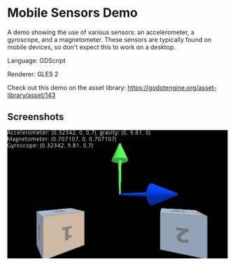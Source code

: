 # Mobile Sensors Demo

A demo showing the use of various sensors: an accelerometer, a gyroscope, and a magnetometer.
These sensors are typically found on mobile devices, so don't expect this to work on a desktop.

Language: GDScript

Renderer: GLES 2

Check out this demo on the asset library: https://godotengine.org/asset-library/asset/143

## Screenshots

![Screenshot](screenshots/sensors.png)

